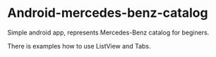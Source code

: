 # Android-mercedes-benz-catalog
Simple android app, represents Mercedes-Benz catalog for beginers. 

There is examples how to use ListView and Tabs.


